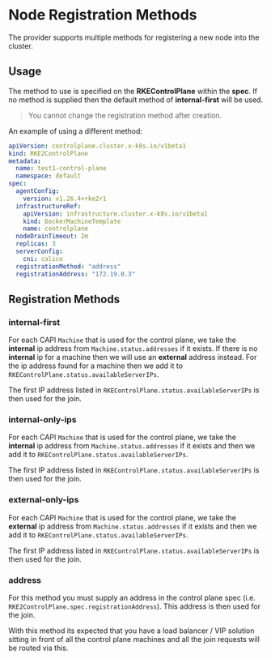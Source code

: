 # Node Registration Methods

The provider supports multiple methods for registering a new node into the cluster.

## Usage

The method to use is specified on the **RKEControlPlane** within the **spec**. If no method is supplied then the default method of **internal-first** will be used.

> You cannot change the registration method after creation.

An example of using a different method:

```yaml
apiVersion: controlplane.cluster.x-k8s.io/v1beta1
kind: RKE2ControlPlane
metadata:
  name: test1-control-plane
  namespace: default
spec:
  agentConfig:
    version: v1.26.4+rke2r1
  infrastructureRef:
    apiVersion: infrastructure.cluster.x-k8s.io/v1beta1
    kind: DockerMachineTemplate
    name: controlplane
  nodeDrainTimeout: 2m
  replicas: 3
  serverConfig:
    cni: calico
  registrationMethod: "address"
  registrationAddress: "172.19.0.3"
```

## Registration Methods

### internal-first

For each CAPI `Machine` that is used for the control plane,  we take the **internal** ip address from `Machine.status.addresses` if it exists. If there is no **internal** ip for a machine then we will use an **external** address instead. For the ip address found for a machine then we add it to  `RKEControlPlane.status.availableServerIPs`.

The first IP address listed in `RKEControlPlane.status.availableServerIPs` is then used for the join.

### internal-only-ips

For each CAPI `Machine` that is used for the control plane,  we take the **internal** ip address from `Machine.status.addresses` if it exists and then we add it to  `RKEControlPlane.status.availableServerIPs`.

The first IP address listed in `RKEControlPlane.status.availableServerIPs` is then used for the join.

### external-only-ips

For each CAPI `Machine` that is used for the control plane,  we take the **external** ip address from `Machine.status.addresses` if it exists and then we add it to  `RKEControlPlane.status.availableServerIPs`.

The first IP address listed in `RKEControlPlane.status.availableServerIPs` is then used for the join.

### address

For this method you must supply an address in the control plane spec (i.e. `RKE2ControlPlane.spec.registrationAddress`). This address is then used for the join.

With this method its expected that you have a load balancer / VIP solution sitting in front of all the control plane machines and all the join requests will be routed via this.
